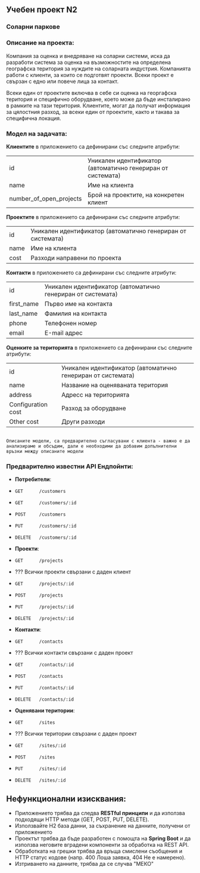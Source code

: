 ## Учебен проект N2
### Соларни паркове

### Описание на проекта:
Компания за оценка и внедряване на соларни системи, иска да разработи система за оценка на 
възможностите на определена географска територия за нуждите на соларната индустрия. Компанията работи с клиенти, за които се подготвят проекти. Всеки проект е свързан с едно или повече лица за контакт. 

Всеки един от проектите включва в себе си оценка на георгафска територия и специфично оборудване, което
може да бъде инсталирано в рамките на тази територия. Клиентите, могат да получат информация за цялостния разход, за всеки един от проектите, както и такава за специфична локация. 


### Модел на задачата:
**Клиентите** в приложението са дефинирани със следните атрибути:
<table>
    <tr>
        <td>id</td>
        <td>Уникален идентификатор (автоматично генериран от системата)</td>
    </tr>
    <tr>
        <td>name</td>
        <td>Име на клиента</td>
    </tr>
    <tr>
        <td>number_of_open_projects</td>
        <td>Брой на проектите, на конкретен клиент</td>
    </tr>
</table>


**Проектите** в приложението са дефинирани със следните атрибути:
<table>
    <tr>
        <td>id</td>
        <td>Уникален идентификатор (автоматично генериран от системата)</td>
    </tr>
    <tr>
        <td>name</td>
        <td>Име на клиента</td>
    </tr>
    <tr>
        <td>cost</td>
        <td>Разходи направени по проекта</td>
    </tr>
</table>

**Контакти** в приложението са дефинирани със следните атрибути:
<table>
    <tr>
        <td>id</td>
        <td>Уникален идентификатор (автоматично генериран от системата)</td>
    </tr>
    <tr>
        <td>first_name</td>
        <td>Първо име на контакта</td>
    </tr>
    <tr>
        <td>last_name</td>
        <td>Фамилия на контакта</td>
    </tr>
    <tr>
        <td>phone</td>
        <td>Телефонен номер</td>
    </tr>
    <tr>
        <td>email</td>
        <td>Е-mail адрес</td>
    </tr>
</table>

**Оценките за територията** в приложението са дефинирани със следните атрибути:
<table>
    <tr>
        <td>id</td>
        <td>Уникален идентификатор (автоматично генериран от системата)</td>
    </tr>
    <tr>
        <td>name</td>
        <td>Название на оценяваната територия</td>
    </tr>
    <tr>
        <td>address</td>
        <td>Адресс на територията</td>
    </tr>
    <tr>
        <td>Configuration cost</td>
        <td>Разход за оборудване</td>
    </tr>
    <tr>
        <td>Other cost</td>
        <td>Други разходи</td>
    </tr>
</table>

<code>
Описаните модели, са предварително съгласувани с клиента - важно е да анализираме и обсъдим, дали е необходими да добавим допълнителни връзки между описаните модели
</code>


### Предварително известни API Ендпойнти:
- **Потребители**:
- `GET      /customers`
- `GET      /customers/:id`
- `POST     /customers`
- `PUT      /customers/:id`
- `DELETE   /customers/:id`

- **Проекти**:
- `GET      /projects`
- ??? Всички проекти свързани с даден клиент
- `GET      /projects/:id`
- `POST     /projects`
- `PUT      /projects/:id`
- `DELETE   /projects/:id`

- **Контакти**:
- `GET      /contacts`
- ??? Всички контакти свързани с даден проект
- `GET      /contacts/:id`
- `POST     /contacts`
- `PUT      /contacts/:id`
- `DELETE   /contacts/:id`

- **Оценявани територии**:
- `GET      /sites`
- ??? Всички територии свързани с даден проект
- `GET      /sites/:id`
- `POST     /sites`
- `PUT      /sites/:id`
- `DELETE   /sites/:id`


## Нефункционални изисквания:
- Приложението трябва да следва **RESTful принципи** и да използва подходящи HTTP методи (GET, POST, PUT, DELETE).
- Използвайте H2 база данни, за съхранение на данните, получени от приложението
- Проектът трябва да бъде разработен с помощта на **Spring Boot** и да използва неговите вградени компоненти за обработка на REST API.
- Обработката на грешки трябва да връща смислени съобщения и HTTP статус кодове (напр. 400 Лоша заявка, 404 Не е намерено).
- Изтриването на данните, трябва да се случва "МЕКО"

<!-- 
## Технологичен стек:
- **Java 8+**
- **Spring Boot** (с Spring Web за създаване на RESTful услуги)
- **Maven** (за управление на зависимости)
- **Spring Boot DevTools** (по избор, за по-бързо разработване)

## Структура на проекта:

### Контролери:
- Обработват HTTP заявки, делегират на услуги и връщат отговори.
- Пример: `TaskController.java`

### Услуги:
- Бизнес логика за управление на задачи (CRUD операции в паметта).
- Пример: `TaskService.java`

### Модели:
- Дефинират структурата на една `Task`.
- Пример: `Task.java`

### Обработка на изключения:
- Централизирана обработка на грешки за ресурс не е намерен, невалиден вход и др.
- Пример: `GlobalExceptionHandler.java`

---

## Example Scenarios:

#### Създаване на нова задача:
**Request:**
```json
POST /tasks
{
  "title": "Complete assignment",
  "description": "Finish the math assignment",
  "status": "PENDING",
  "dueDate": "2024-10-31"
}
```

**Response**
```json
{
  "id": 1,
  "title": "Complete assignment",
  "description": "Finish the math assignment",
  "status": "PENDING",
  "dueDate": "2024-10-31"
}
```

####  Взимане на всички задачи:

**Request:**

GET /tasks

**Response:**
```json
[
  {
    "id": 1,
    "title": "Complete assignment",
    "description": "Finish the math assignment",
    "status": "PENDING",
    "dueDate": "2024-10-31"
  }
]
```

#### Update a Task’s Status:

**Request:**

PUT /tasks/1
```json
{
  "status": "IN_PROGRESS"
}
```

**Response:**
```json
{
  "id": 1,
  "title": "Complete assignment",
  "description": "Finish the math assignment",
  "status": "IN_PROGRESS",
  "dueDate": "2024-10-31"
}
```

#### Delete a Task:


**Request:**
DELETE /tasks/1

**Response:**
204 No Content -->
